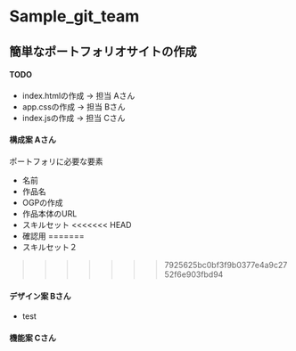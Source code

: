 # Sample_git_team

## 簡単なポートフォリオサイトの作成
#### TODO

* index.htmlの作成 -> 担当 Aさん
* app.cssの作成 -> 担当 Bさん
* index.jsの作成 -> 担当 Cさん

#### 構成案 Aさん
ポートフォリに必要な要素
- 名前
- 作品名
- OGPの作成
- 作品本体のURL
- スキルセット
<<<<<<< HEAD
- 確認用
=======
- スキルセット２
>>>>>>> 7925625bc0bf3f9b0377e4a9c2752f6e903fbd94

#### デザイン案 Bさん
- test

#### 機能案 Cさん
